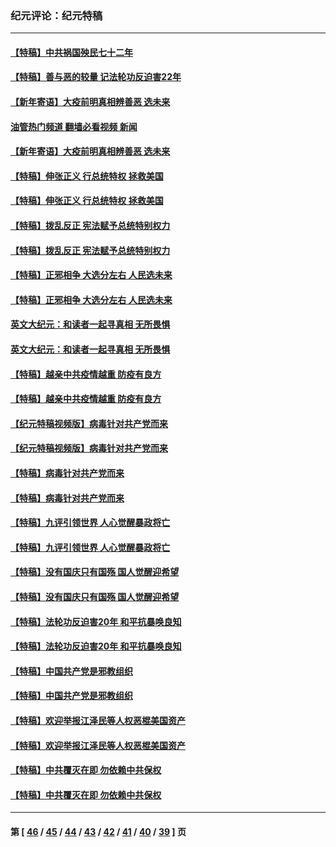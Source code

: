 ### 纪元评论：纪元特稿
---
#### [【特稿】中共祸国殃民七十二年](../../pages/nsc424/n13272607.md?05020330) 
#### [【特稿】善与恶的较量 记法轮功反迫害22年](../../pages/nsc424/n13086597.md?05020330) 
#### [【新年寄语】大疫前明真相辨善恶 选未来](../../pages/nsc424/n12660855.md?05020330) 
#### [油管热门频道 翻墙必看视频 新闻](ok?05020330)
#### [【新年寄语】大疫前明真相辨善恶 选未来](../../pages/nsc424/n12660855.md?05020330) 
#### [【特稿】伸张正义 行总统特权 拯救美国](../../pages/nsc424/n12616806.md?05020330) 
#### [【特稿】伸张正义 行总统特权 拯救美国](../../pages/nsc424/n12616806.md?05020330) 
#### [【特稿】拨乱反正 宪法赋予总统特别权力](../../pages/nsc424/n12598306.md?05020330) 
#### [【特稿】拨乱反正 宪法赋予总统特别权力](../../pages/nsc424/n12598306.md?05020330) 
#### [【特稿】正邪相争 大选分左右 人民选未来](../../pages/nsc424/n12545208.md?05020330) 
#### [【特稿】正邪相争 大选分左右 人民选未来](../../pages/nsc424/n12545208.md?05020330) 
#### [英文大纪元：和读者一起寻真相 无所畏惧](../../pages/nsc424/n12542027.md?05020330) 
#### [英文大纪元：和读者一起寻真相 无所畏惧](../../pages/nsc424/n12542027.md?05020330) 
#### [【特稿】越亲中共疫情越重 防疫有良方](../../pages/nsc424/n12042989.md?05020330) 
#### [【特稿】越亲中共疫情越重 防疫有良方](../../pages/nsc424/n12042989.md?05020330) 
#### [【纪元特稿视频版】病毒针对共产党而来](../../pages/nsc424/n11977328.md?05020330) 
#### [【纪元特稿视频版】病毒针对共产党而来](../../pages/nsc424/n11977328.md?05020330) 
#### [【特稿】病毒针对共产党而来](../../pages/nsc424/n11928818.md?05020330) 
#### [【特稿】病毒针对共产党而来](../../pages/nsc424/n11928818.md?05020330) 
#### [【特稿】九评引领世界 人心觉醒暴政将亡](../../pages/nsc424/n11660496.md?05020330) 
#### [【特稿】九评引领世界 人心觉醒暴政将亡](../../pages/nsc424/n11660496.md?05020330) 
#### [【特稿】没有国庆只有国殇 国人觉醒迎希望](../../pages/nsc424/n11549354.md?05020330) 
#### [【特稿】没有国庆只有国殇 国人觉醒迎希望](../../pages/nsc424/n11549354.md?05020330) 
#### [【特稿】法轮功反迫害20年 和平抗暴唤良知](../../pages/nsc424/n11389135.md?05020330) 
#### [【特稿】法轮功反迫害20年 和平抗暴唤良知](../../pages/nsc424/n11389135.md?05020330) 
#### [【特稿】中国共产党是邪教组织](../../pages/nsc424/n11355551.md?05020330) 
#### [【特稿】中国共产党是邪教组织](../../pages/nsc424/n11355551.md?05020330) 
#### [【特稿】欢迎举报江泽民等人权恶棍美国资产](../../pages/nsc424/n11303040.md?05020330) 
#### [【特稿】欢迎举报江泽民等人权恶棍美国资产](../../pages/nsc424/n11303040.md?05020330) 
#### [【特稿】中共覆灭在即 勿依赖中共保权](../../pages/nsc424/n11278510.md?05020330) 
#### [【特稿】中共覆灭在即 勿依赖中共保权](../../pages/nsc424/n11278510.md?05020330) 

---
#### 第 [ [46](./46.md?05020330) / [45](./45.md?05020330) / [44](./44.md?05020330) / [43](./43.md?05020330) / [42](./42.md?05020330) / [41](./41.md?05020330) / [40](./40.md?05020330) / [39](./39.md?05020330) ] 页
